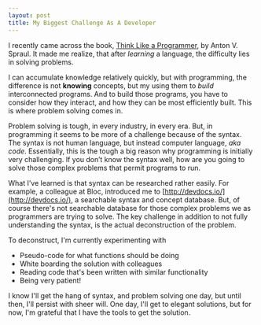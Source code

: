```yaml
---
layout: post
title: My Biggest Challenge As A Developer
---
```


I recently came across the book, [Think Like a Programmer](https://www.nostarch.com/thinklikeaprogrammer), by Anton V. Spraul. It made me realize, that after _learning_ a language, the difficulty lies in solving problems.

I can accumulate knowledge relatively quickly, but with programming, the difference is not **knowing** concepts, but my using them to _build_ interconnected programs. And to build those programs, you have to consider how they interact, and how they can be most efficiently built. This is where problem solving comes in. 

Problem solving is tough, in every industry, in every era. But, in programming it seems to be more of a challenge because of the syntax. The syntax is not human language, but instead computer language, _aka code_. Essentially, this is the tough a big reason why programming is initially very challenging. If you don’t know the syntax well, how are you going to solve those complex problems that permit programs to run. 

What I’ve learned is that syntax can be researched rather easily. For example, a colleague at Bloc, introduced me to [http://devdocs.io/](http://devdocs.io/), a searchable syntax and concept database. But, of course there's not searchable database for those complex problems we as programmers are trying to solve. The key challenge in addition to not fully understanding the syntax, is the actual deconstruction of the problem. 

To deconstruct, I'm currently experimenting with 
* Pseudo-code for what functions should be doing
* White boarding the solution with colleagues
* Reading code that's been written with similar functionality
* Being very patient!

I know I'll get the hang of syntax, and problem solving one day, but until then, I'll persist with sheer will. One day, I'll get to elegant solutions, but for now, I'm grateful that I have the tools to get the solution. 
